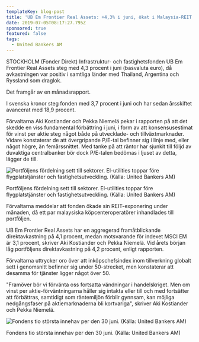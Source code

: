 ```yaml
---
templateKey: blog-post
title: 'UB Em Frontier Real Assets: +4,3% i juni, ökat i Malaysia-REIT'
date: 2019-07-05T08:17:27.795Z
sponsored: true
featured: false
tags:
  - United Bankers AM
---
```

STOCKHOLM (Fonder Direkt) Infrastruktur- och fastighetsfonden UB Em Frontier Real Assets steg med 4,3 procent i juni (basvaluta euro), då avkastningen var positiv i samtliga länder med Thailand, Argentina och Ryssland som draglok.

Det framgår av en månadsrapport.

I svenska kronor steg fonden med 3,7 procent i juni och har sedan årsskiftet avancerat med 18,9 procent.

Förvaltarna Aki Kostiander och Pekka Niemelä pekar i rapporten på att det skedde en viss fundamental förbättring i juni, i form av att konsensusestimat för vinst per aktie steg något både på utvecklade- och tillväxtmarknader. Vidare konstaterar de att övergripande P/E-tal befinner sig i linje med, eller något högre, än femårssnittet. Med tanke på att räntor har sjunkit till följd av duvaktiga centralbanker bör dock P/E-talen bedömas i ljuset av detta, lägger de till.

![Portföljens fördelning sett till sektorer. El-utilities toppar före flygplatstjänster och fastighetsutveckling. (Källa: United Bankers AM)](/img/ub5jul.png)

<span class="image-caption">Portföljens fördelning sett till sektorer. El-utilities toppar före flygplatstjänster och fastighetsutveckling. (Källa: United Bankers AM)</span>

Förvaltarna meddelar att fonden ökade sin REIT-exponering under månaden, då ett par malaysiska köpcenteroperatörer inhandlades till portföljen.

UB Em Frontier Real Assets har en aggregerad framåtblickande direktavkastning på 4,1 procent, medan motsvarande för indexet MSCI EM är 3,1 procent, skriver Aki Kostiander och Pekka Niemelä. Vid årets början låg portföljens direktavkastning på 4,2 procent, enligt rapporten.

Förvaltarna uttrycker oro över att inköpschefsindex inom tillverkning globalt sett i genomsnitt befinner sig under 50-strecket, men konstaterar att desamma för tjänster ligger något över 50.

"Framöver bör vi förvänta oss fortsatta vändningar i handelskriget. Men om vinst per aktie-förväntningarna håller sig intakta eller till och med fortsätter att förbättras, samtidigt som räntemiljön förblir gynnsam, kan möjliga nedgångsfaser på aktiemarknaderna bli kortvariga", skriver Aki Kostiander och Pekka Niemelä.

![Fondens tio största innehav per den 30 juni. (Källa: United Bankers AM)](/img/ub5jul4.png)

<span class="image-caption">Fondens tio största innehav per den 30 juni. (Källa: United Bankers AM)</span>
